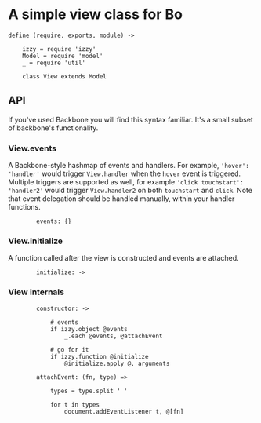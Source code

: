 # A simple view class for Bo

	define (require, exports, module) ->

		izzy = require 'izzy'
		Model = require 'model'
		_ = require 'util'

		class View extends Model

## API

If you've used Backbone you will find this syntax familiar. It's a small subset of backbone's functionality.

### View.events

A Backbone-style hashmap of events and handlers. For example, `'hover': 'handler'` would trigger `View.handler` when the `hover` event is triggered. Multiple triggers are supported as well, for example `'click touchstart': 'handler2'` would trigger `View.handler2` on both `touchstart` and `click`. Note that event delegation should be handled manually, within your handler functions.

			events: {}

### View.initialize

A function called after the view is constructed and events are attached.

			initialize: ->

### View internals

			constructor: ->

				# events
				if izzy.object @events
					_.each @events, @attachEvent

				# go for it
				if izzy.function @initialize
					@initialize.apply @, arguments

			attachEvent: (fn, type) =>

				types = type.split ' '

				for t in types
					document.addEventListener t, @[fn]